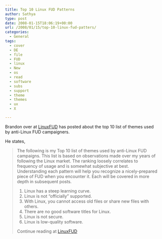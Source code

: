 ```yaml
---
title: Top 10 Linux FUD Patterns
author: Sathya
type: post
date: 2008-01-15T18:06:19+00:00
url: /2008/01/15/top-10-linux-fud-patters/
categories:
  - General
tags:
  - cover
  - DE
  - file
  - FUD
  - linux
  - New
  - os
  - read
  - software
  - subs
  - support
  - theme
  - themes
  - ux
  - X

---
```

Brandon over at [LinuxFUD][1] has posted about the top 10 list of themes used by anti-Linux FUD campaigners.
  
He states,

> The following is my Top 10 list of themes used by anti-Linux FUD campaigns. This list is based on observations made over my years of following the Linux market. The ranking loosely correlates to frequency of usage and is somewhat subjective at best. Understanding each pattern will help you recognize a nicely-prepared piece of FUD when you encounter it. Each will be covered in more depth in subsequent posts.
> 
>   1. Linux has a steep learning curve.
>   2. Linux is not “officially” supported.
>   3. With Linux, you cannot access old files or share new files with others.
>   4. There are no good software titles for Linux.
>   5. Linux is not secure.
>   6. Linux is low-quality software.
> 
> Continue reading at [LinuxFUD][1]

 [1]: http://linuxfud.wordpress.com/2008/01/15/top-10-linux-fud-patterns-part-1/